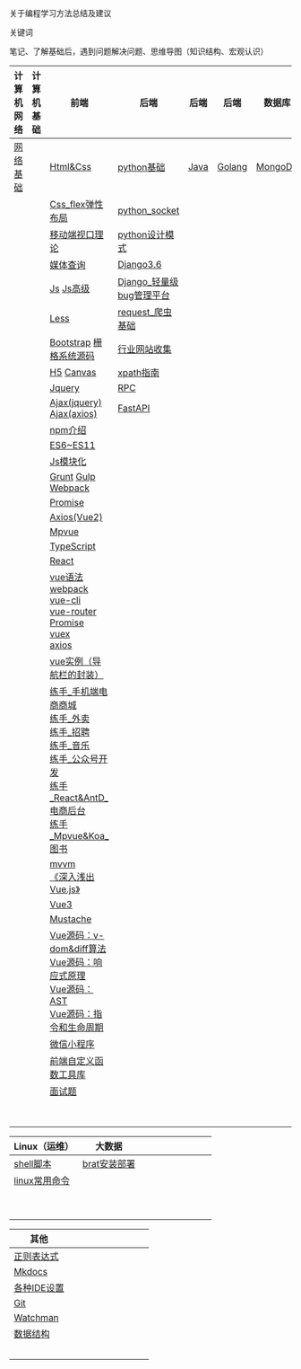 关于编程学习方法总结及建议

关键词

笔记、了解基础后，遇到问题解决问题、思维导图（知识结构、宏观认识）





| 计算机网络                                                   | 计算机基础 | 前端                                                         | 后端                                                         | 后端     | 后端       | 数据库      | 数据库                                                       | 数据库                                                       |
| ------------------------------------------------------------ | ---------- | ------------------------------------------------------------ | ------------------------------------------------------------ | -------- | ---------- | ----------- | ------------------------------------------------------------ | ------------------------------------------------------------ |
| [网络基础](https://gitee.com/mindcons/code_total/blob/master/md_doc/network/思科CCNA网络基础入门.md) |            | [Html&Css](https://gitee.com/mindcons/code_total/blob/master/md_doc/html&css基础.md) | [python基础](https://gitee.com/mindcons/code_total/blob/master/md_doc/python基础.md) | [Java]() | [Golang]() | [MongoDB]() | [Postgresql](https://gitee.com/mindcons/code_total/blob/master/md_doc/Postgresql.md) | [Redis](https://gitee.com/mindcons/code_total/blob/master/md_doc/database/redis/redis.md) |
|                                                              |            | [Css_flex弹性布局](https://gitee.com/mindcons/code_total/blob/master/md_doc/css_弹性布局.md) | [python_socket](https://gitee.com/mindcons/code_total/blob/master/md_doc/python_socket.md) |          |            |             | [Postgresql数据库连接](https://gitee.com/mindcons/code_total/blob/master/md_doc/Postgresql数据库连接.md) | [redis.conf](https://gitee.com/mindcons/code_total/blob/master/md_doc/database/redis/redsi_conf.md) |
|                                                              |            | [移动端视口理论](https://gitee.com/mindcons/code_total/blob/master/md_doc/移动端视口理论.md) | [python设计模式](https://gitee.com/mindcons/code_total/blob/master/md_doc/python设计模式.md) |          |            |             |                                                              |                                                              |
|                                                              |            | [媒体查询](https://gitee.com/mindcons/code_total/blob/master/md_doc/媒体查询.md) | [Django3.6](https://gitee.com/mindcons/code_total/blob/master/md_doc/django3.6FAQ.md) |          |            |             |                                                              |                                                              |
|                                                              |            | [Js]()    [Js高级]()                                         | [Django_轻量级bug管理平台](https://gitee.com/mindcons/code_total/blob/master/md_doc/django/django_bug管理平台.md) |          |            |             |                                                              |                                                              |
|                                                              |            | [Less](https://gitee.com/mindcons/code_total/blob/master/md_doc/less基础.md) | [request_爬虫基础](https://gitee.com/mindcons/code_total/blob/master/md_doc/爬虫基础.md) |          |            |             |                                                              |                                                              |
|                                                              |            | [Bootstrap](https://gitee.com/mindcons/code_total/blob/master/md_doc/Bootstrap.md)     [栅格系统源码](https://gitee.com/mindcons/code_total/tree/master/%E5%89%8D%E7%AB%AF/bootstrap/%E6%A0%85%E6%A0%BC%E7%B3%BB%E7%BB%9F%E6%BA%90%E7%A0%81) | [行业网站收集](https://gitee.com/mindcons/code_total/blob/master/md_doc/爬虫_行业网站收集.md) |          |            |             |                                                              |                                                              |
|                                                              |            | [H5](https://gitee.com/mindcons/code_total/blob/master/md_doc/h5.md)    [Canvas](https://gitee.com/mindcons/code_total/blob/master/md_doc/h5_02.md) | [xpath指南](https://gitee.com/mindcons/code_total/blob/master/md_doc/爬虫_数据解析.md) |          |            |             |                                                              |                                                              |
|                                                              |            | [Jquery](https://gitee.com/mindcons/code_total/blob/master/md_doc/Jquery.md) | [RPC]()                                                      |          |            |             |                                                              |                                                              |
|                                                              |            | [Ajax(jquery)](https://gitee.com/mindcons/code_total/blob/master/md_doc/ajax(jquery).md)     [Ajax(axios)]() | [FastAPI]()                                                  |          |            |             |                                                              |                                                              |
|                                                              |            | [npm介绍](https://gitee.com/mindcons/code_total/blob/master/md_doc/Node.js_npm介绍.md) |                                                              |          |            |             |                                                              |                                                              |
|                                                              |            | [ES6~ES11](https://gitee.com/mindcons/code_total/blob/master/md_doc/ES6~ES11.md) |                                                              |          |            |             |                                                              |                                                              |
|                                                              |            | [Js模块化]()                                                 |                                                              |          |            |             |                                                              |                                                              |
|                                                              |            | [Grunt]()    [Gulp]()    [Webpack]()                         |                                                              |          |            |             |                                                              |                                                              |
|                                                              |            | [Promise]()                                                  |                                                              |          |            |             |                                                              |                                                              |
|                                                              |            | [Axios(Vue2)](https://gitee.com/mindcons/code_total/blob/master/md_doc/vue2_axios.md) |                                                              |          |            |             |                                                              |                                                              |
|                                                              |            | [Mpvue]()                                                    |                                                              |          |            |             |                                                              |                                                              |
|                                                              |            | [TypeScript]()                                               |                                                              |          |            |             |                                                              |                                                              |
|                                                              |            | [React]()                                                    |                                                              |          |            |             |                                                              |                                                              |
|                                                              |            | [vue语法](https://gitee.com/mindcons/code_total/blob/master/md_doc/vue2_Vue语法.md) <br />[webpack](https://gitee.com/mindcons/code_total/blob/master/md_doc/vue2_webpack.md)    <br />[vue-cli](https://gitee.com/mindcons/code_total/blob/master/md_doc/vue2_vue-cli.md)     <br />[vue-router](https://gitee.com/mindcons/code_total/blob/master/md_doc/vue2_vue-router.md)    <br />[Promise](https://gitee.com/mindcons/code_total/blob/master/md_doc/vue2_Promise.md)     <br />[vuex](https://gitee.com/mindcons/code_total/blob/master/md_doc/vue2_vuex.md)     <br />[axios](https://gitee.com/mindcons/code_total/blob/master/md_doc/vue2_axios.md) |                                                              |          |            |             |                                                              |                                                              |
|                                                              |            | [vue实例（导航栏的封装）](https://gitee.com/mindcons/code_total/blob/master/md_doc/vue实例（导航栏的封装）.md) |                                                              |          |            |             |                                                              |                                                              |
|                                                              |            | [练手_手机端电商商城](https://gitee.com/mindcons/code_total/blob/master/md_doc/练手_手机端电商商城.md)<br />[练手_外卖]()<br />[练手_招聘]()<br />[练手_音乐]()<br />[练手_公众号开发]()<br />[练手_React&AntD_电商后台]()<br />[练手_Mpvue&Koa_图书]() |                                                              |          |            |             |                                                              |                                                              |
|                                                              |            | [mvvm](https://gitee.com/mindcons/code_total/blob/master/md_doc/vue_mvvm.md)     <br />[《深入浅出Vue.js》](https://gitee.com/mindcons/code_total/blob/master/md_doc/深入浅出vue.js.md) |                                                              |          |            |             |                                                              |                                                              |
|                                                              |            | [Vue3](https://gitee.com/mindcons/code_total/blob/master/md_doc/vue3.md) |                                                              |          |            |             |                                                              |                                                              |
|                                                              |            | [Mustache]()                                                 |                                                              |          |            |             |                                                              |                                                              |
|                                                              |            | [Vue源码：v-dom&diff算法]()    <br />[Vue源码：响应式原理]()    <br />[Vue源码：AST]()    <br />[Vue源码：指令和生命周期]() |                                                              |          |            |             |                                                              |                                                              |
|                                                              |            | [微信小程序](https://gitee.com/mindcons/code_total/blob/master/md_doc/微信小程序.md) |                                                              |          |            |             |                                                              |                                                              |
|                                                              |            | [前端自定义函数工具库]()                                     |                                                              |          |            |             |                                                              |                                                              |
|                                                              |            | [面试题]()                                                   |                                                              |          |            |             |                                                              |                                                              |
|                                                              |            |                                                              |                                                              |          |            |             |                                                              |                                                              |
|                                                              |            |                                                              |                                                              |          |            |             |                                                              |                                                              |
|                                                              |            |                                                              |                                                              |          |            |             |                                                              |                                                              |
|                                                              |            |                                                              |                                                              |          |            |             |                                                              |                                                              |
|                                                              |            |                                                              |                                                              |          |            |             |                                                              |                                                              |
|                                                              |            |                                                              |                                                              |          |            |             |                                                              |                                                              |
|                                                              |            |                                                              |                                                              |          |            |             |                                                              |                                                              |
|                                                              |            |                                                              |                                                              |          |            |             |                                                              |                                                              |





| Linux（运维）                                                | 大数据                                                       |      |      |      |      |      |      |      |      |
| ------------------------------------------------------------ | ------------------------------------------------------------ | ---- | ---- | ---- | ---- | ---- | ---- | ---- | ---- |
| [shell脚本]()                                                | [brat安装部署](https://gitee.com/mindcons/code_total/blob/master/md_doc/brat安装步骤.md) |      |      |      |      |      |      |      |      |
| [linux常用命令](https://gitee.com/mindcons/code_total/blob/master/md_doc/linux常用命令.md) |                                                              |      |      |      |      |      |      |      |      |
|                                                              |                                                              |      |      |      |      |      |      |      |      |
|                                                              |                                                              |      |      |      |      |      |      |      |      |
|                                                              |                                                              |      |      |      |      |      |      |      |      |
|                                                              |                                                              |      |      |      |      |      |      |      |      |
|                                                              |                                                              |      |      |      |      |      |      |      |      |
|                                                              |                                                              |      |      |      |      |      |      |      |      |
|                                                              |                                                              |      |      |      |      |      |      |      |      |
|                                                              |                                                              |      |      |      |      |      |      |      |      |
|                                                              |                                                              |      |      |      |      |      |      |      |      |





| 其他                                                         |      |      |      |      |      |      |      |      |      |
| ------------------------------------------------------------ | ---- | ---- | ---- | ---- | ---- | ---- | ---- | ---- | ---- |
| [正则表达式](https://gitee.com/mindcons/code_total/blob/master/md_doc/正则表达式.md) |      |      |      |      |      |      |      |      |      |
| [Mkdocs](https://gitee.com/mindcons/code_total/blob/master/md_doc/Mkdocs.md) |      |      |      |      |      |      |      |      |      |
| [各种IDE设置](https://gitee.com/mindcons/code_total/blob/master/md_doc/tools/IDE设置.md) |      |      |      |      |      |      |      |      |      |
| [Git]()                                                      |      |      |      |      |      |      |      |      |      |
| [Watchman](https://gitee.com/mindcons/code_total/blob/master/md_doc/Watchman.md) |      |      |      |      |      |      |      |      |      |
| [数据结构]()                                                 |      |      |      |      |      |      |      |      |      |
|                                                              |      |      |      |      |      |      |      |      |      |
|                                                              |      |      |      |      |      |      |      |      |      |
|                                                              |      |      |      |      |      |      |      |      |      |
|                                                              |      |      |      |      |      |      |      |      |      |
|                                                              |      |      |      |      |      |      |      |      |      |





